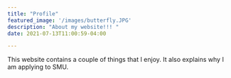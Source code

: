 ```yaml
---
title: "Profile"
featured_image: '/images/butterfly.JPG'
description: "About my website!!! "
date: 2021-07-13T11:00:59-04:00

---
```

This website contains a couple of things that I enjoy.  It also explains why I am applying to SMU.
